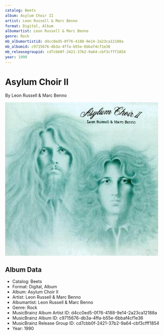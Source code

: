 ```yaml
---
catalog: Beets
album: Asylum Choir II
artist: Leon Russell & Marc Benno
format: Digital, Album
albumartist: Leon Russell & Marc Benno
genre: Rock
mb_albumartistid: d4cc0ed5-0f76-4188-9e14-2a23ca12188a
mb_albumid: c9715676-db3a-4ffa-b55e-6bbaf4cf1e36
mb_releasegroupid: cd7cbb0f-2421-37b2-9a64-cbf3cfff1854
year: 1990
---
```


# Asylum Choir II

By Leon Russell & Marc Benno

![](../../assets/beetscovers/Leon_Russell_and_Marc_Benno-Asylum_Choir_II.jpg)

## Album Data

- Catalog: Beets
- Format: Digital, Album
- Album: Asylum Choir II
- Artist: Leon Russell & Marc Benno
- Albumartist: Leon Russell & Marc Benno
- Genre: Rock
- MusicBrainz Album Artist ID: d4cc0ed5-0f76-4188-9e14-2a23ca12188a
- MusicBrainz Album ID: c9715676-db3a-4ffa-b55e-6bbaf4cf1e36
- MusicBrainz Release Group ID: cd7cbb0f-2421-37b2-9a64-cbf3cfff1854
- Year: 1990

